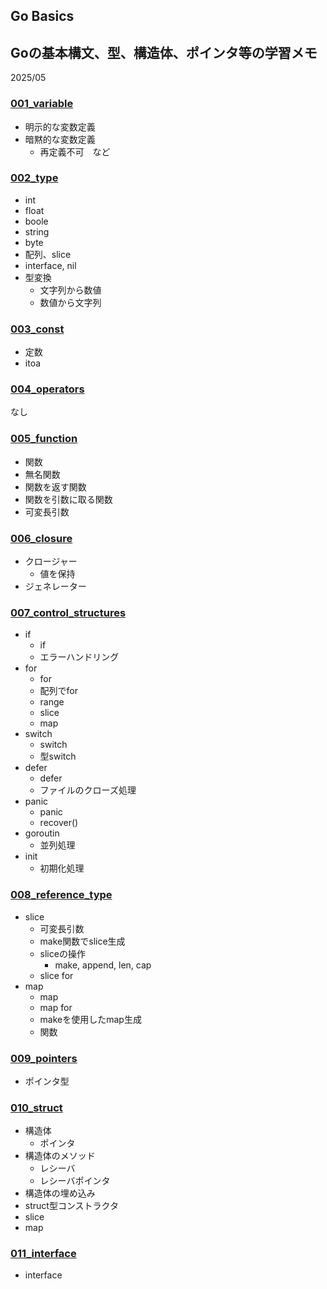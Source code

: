 ## Go Basics
## Goの基本構文、型、構造体、ポインタ等の学習メモ

2025/05

### [001_variable](./001_variable)
- 明示的な変数定義
- 暗黙的な変数定義
  - 再定義不可　など

### [002_type](./002_type)
- int
- float
- boole
- string
- byte
- 配列、slice
- interface, nil
- 型変換
  - 文字列から数値
  - 数値から文字列

### [003_const](./003_const)
- 定数
- itoa

### [004_operators](./004_operators)
なし

### [005_function](./005_function) 
- 関数
- 無名関数
- 関数を返す関数
- 関数を引数に取る関数
- 可変長引数

### [006_closure](./006_closure) 
- クロージャー
  - 値を保持
- ジェネレーター

### [007_control_structures](./007_control_structures)
- if
  - if
  - エラーハンドリング
- for
  - for
  - 配列でfor
  - range
  - slice
  - map
- switch
  - switch
  - 型switch
- defer
  - defer
  - ファイルのクローズ処理
- panic
  - panic
  - recover()
- goroutin
  - 並列処理
- init
  - 初期化処理

### [008_reference_type](./008_reference_type)
- slice
  - 可変長引数
  - make関数でslice生成
  - sliceの操作
    - make, append, len, cap
  - slice for
- map
  - map
  - map for
  - makeを使用したmap生成
  - 関数

### [009_pointers](./009_pointers)
- ポインタ型

### [010_struct](./010_struct)
- 構造体
  - ポインタ
- 構造体のメソッド
  - レシーバ
  - レシーバポインタ
- 構造体の埋め込み
- struct型コンストラクタ
- slice
- map 

### [011_interface](./011_interface)
- interface

